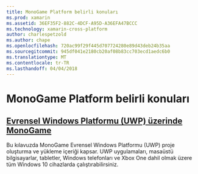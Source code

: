 ```yaml
---
title: MonoGame Platform belirli konuları
ms.prod: xamarin
ms.assetid: 36EF35F2-882C-4DCF-A95D-A36EFA47BCCC
ms.technology: xamarin-cross-platform
author: charlespetzold
ms.author: chape
ms.openlocfilehash: 720ac99f29f445d707724280e89d43deb24b35aa
ms.sourcegitcommit: 945df041e2180cb20af08b83cc703ecd1aedc6b0
ms.translationtype: MT
ms.contentlocale: tr-TR
ms.lasthandoff: 04/04/2018
---
```

# <a name="monogame-platform-specific-considerations"></a>MonoGame Platform belirli konuları

## <a name="monogame-on-universal-windows-platform-uwpgraphics-gamesmonogameplatformsuwpmd"></a>[Evrensel Windows Platformu (UWP) üzerinde MonoGame](~/graphics-games/monogame/platforms/uwp.md)

Bu kılavuzda MonoGame Evrensel Windows Platformu (UWP) proje oluşturma ve yükleme içeriği kapsar. UWP uygulamaları, masaüstü bilgisayarlar, tabletler, Windows telefonları ve Xbox One dahil olmak üzere tüm Windows 10 cihazlarda çalıştırabilirsiniz.

